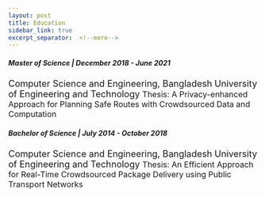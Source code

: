```yaml
---
layout: post
title: Education
sidebar_link: true
excerpt_separator:  <!--more-->
---
```


##### Master of Science | December 2018 - June 2021
<font size="4"> Computer Science and Engineering, Bangladesh University of Engineering and Technology </font>
<font size="3"> Thesis: A Privacy-enhanced Approach for Planning Safe Routes with Crowdsourced Data and Computation </font>

##### Bachelor of Science | July 2014 - October 2018
<font size="4"> Computer Science and Engineering, Bangladesh University of Engineering and Technology </font>
<font size="3"> Thesis: An Efficient Approach for Real-Time Crowdsourced Package Delivery using Public Transport Networks </font>

